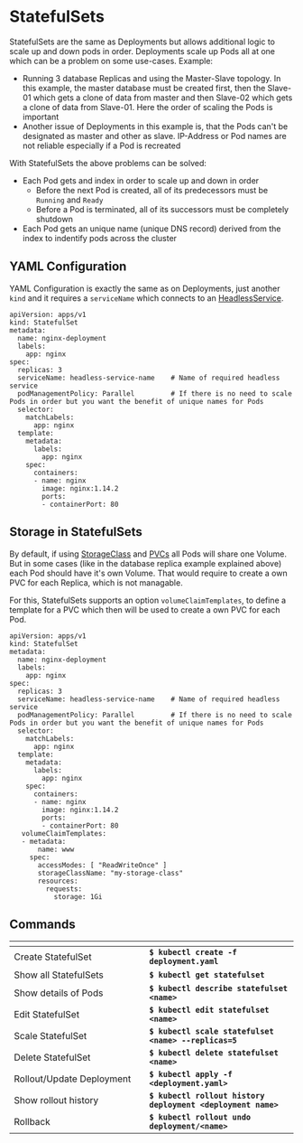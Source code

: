 # StatefulSets

StatefulSets are the same as Deployments but allows additional logic to scale up and down pods in order. Deployments scale up Pods all at one which can be a problem on some use-cases. Example:

* Running 3 database Replicas and using the Master-Slave topology. In this example, the master database must be created first, then the Slave-01 which gets a clone of data from master and then Slave-02 which gets a clone of data from Slave-01. Here the order of scaling the Pods is important
* Another issue of Deployments in this example is, that the Pods can't be designated as master and other as slave. IP-Address or Pod names are not reliable especially if a Pod is recreated

With StatefulSets the above problems can be solved:

* Each Pod gets and index in order to scale up and down in order
  * Before the next Pod is created, all of its predecessors must be `Running` and `Ready`
  * Before a Pod is terminated, all of its successors must be completely shutdown
* Each Pod gets an unique name (unique DNS record) derived from the index to indentify pods across the cluster

## YAML Configuration

YAML Configuration is exactly the same as on Deployments, just another `kind` and it requires a `serviceName` which connects to an [HeadlessService](headless-service.md).

```
apiVersion: apps/v1
kind: StatefulSet
metadata:
  name: nginx-deployment
  labels:
    app: nginx
spec:
  replicas: 3
  serviceName: headless-service-name    # Name of required headless service
  podManagementPolicy: Parallel         # If there is no need to scale Pods in order but you want the benefit of unique names for Pods
  selector:
    matchLabels:
      app: nginx
  template:
    metadata:
      labels:
        app: nginx
    spec:
      containers:
      - name: nginx
        image: nginx:1.14.2
        ports:
        - containerPort: 80
```

## Storage in StatefulSets

By default, if using [StorageClass](../../storage/storageclass.md) and [PVCs](../../storage/persistentvolumeclaim.md) all Pods will share one Volume. But in some cases (like in the database replica example explained above) each Pod should have it's own Volume. That would require to create a own PVC for each Replica, which is not managable.&#x20;

For this, StatefulSets supports an option `volumeClaimTemplates`, to define a template for a PVC which then will be used to create a own PVC for each Pod. &#x20;

```
apiVersion: apps/v1
kind: StatefulSet
metadata:
  name: nginx-deployment
  labels:
    app: nginx
spec:
  replicas: 3
  serviceName: headless-service-name    # Name of required headless service
  podManagementPolicy: Parallel         # If there is no need to scale Pods in order but you want the benefit of unique names for Pods
  selector:
    matchLabels:
      app: nginx
  template:
    metadata:
      labels:
        app: nginx
    spec:
      containers:
      - name: nginx
        image: nginx:1.14.2
        ports:
        - containerPort: 80
   volumeClaimTemplates:
   - metadata:
       name: www
     spec:
       accessModes: [ "ReadWriteOnce" ]
       storageClassName: "my-storage-class"
       resources:
         requests:
           storage: 1Gi
```

## Commands

<table data-header-hidden><thead><tr><th width="224"></th><th></th></tr></thead><tbody><tr><td>Create StatefulSet</td><td><strong><code>$ kubectl create -f deployment.yaml</code></strong></td></tr><tr><td>Show all StatefulSets</td><td><strong><code>$ kubectl get statefulset</code></strong></td></tr><tr><td>Show details of Pods</td><td><strong><code>$ kubectl describe statefulset &#x3C;name></code></strong></td></tr><tr><td>Edit StatefulSet</td><td><strong><code>$ kubectl edit statefulset &#x3C;name></code></strong></td></tr><tr><td>Scale StatefulSet</td><td><strong><code>$ kubectl scale statefulset &#x3C;name> --replicas=5</code></strong></td></tr><tr><td>Delete StatefulSet</td><td><strong><code>$ kubectl delete statefulset &#x3C;name></code></strong></td></tr><tr><td>Rollout/Update Deployment</td><td><strong><code>$ kubectl apply -f &#x3C;deployment.yaml></code></strong></td></tr><tr><td>Show rollout history</td><td><strong><code>$ kubectl rollout history deployment &#x3C;deployment name></code></strong></td></tr><tr><td>Rollback</td><td><strong><code>$ kubectl rollout undo deployment/&#x3C;name></code></strong> </td></tr></tbody></table>
